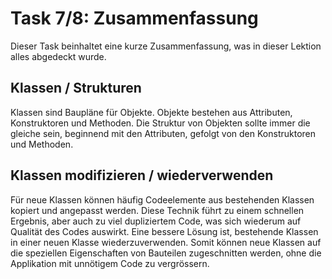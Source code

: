 # Task 7/8: Zusammenfassung
Dieser Task beinhaltet eine kurze Zusammenfassung, was in dieser Lektion alles abgedeckt wurde.

## Klassen / Strukturen
Klassen sind Baupläne für Objekte. Objekte bestehen aus Attributen, Konstruktoren und Methoden. Die Struktur von Objekten 
sollte immer die gleiche sein, beginnend mit den Attributen, gefolgt von den Konstruktoren und Methoden.

## Klassen modifizieren / wiederverwenden
Für neue Klassen können häufig Codeelemente aus bestehenden Klassen kopiert und angepasst werden. Diese Technik führt zu 
einem schnellen Ergebnis, aber auch zu viel dupliziertem Code, was sich wiederum auf Qualität des Codes auswirkt. Eine
bessere Lösung ist, bestehende Klassen in einer neuen Klasse wiederzuverwenden. Somit können neue Klassen auf die 
speziellen Eigenschaften von Bauteilen zugeschnitten werden, ohne die Applikation mit unnötigem Code zu vergrössern.